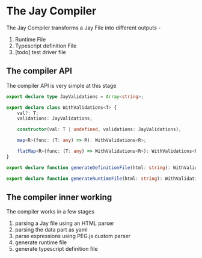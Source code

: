 The Jay Compiler
===

The Jay Compiler transforms a Jay File into different outputs -

1. Runtime File
2. Typescript definition File
3. [todo] test driver file

The compiler API
---

The compiler API is very simple at this stage

```typescript
export declare type JayValidations = Array<string>;

export declare class WithValidations<T> {
    val?: T;
    validations: JayValidations;

    constructor(val: T | undefined, validations: JayValidations);

    map<R>(func: (T: any) => R): WithValidations<R>;

    flatMap<R>(func: (T: any) => WithValidations<R>): WithValidations<R>;
}

export declare function generateDefinitionFile(html: string): WithValidations<string>;

export declare function generateRuntimeFile(html: string): WithValidations<string>;
```

The compiler inner working
--

The compiler works in a few stages

1. parsing a Jay file using an HTML parser
1. parsing the data part as yaml
1. parse expressions using PEG.js custom parser
1. generate runtime file
1. generate typescript definition file